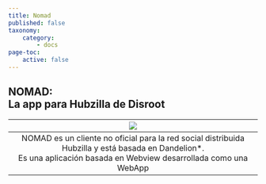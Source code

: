 ```yaml
---
title: Nomad
published: false
taxonomy:
    category:
        - docs
page-toc:
    active: false
---
```


## NOMAD:<br>La app para Hubzilla de Disroot
|![](/start/icons/nomad.png)|
|:--:|
|NOMAD es un cliente no oficial para la red social distribuida Hubzilla y está basada en Dandelion*.<br> Es una aplicación basada en Webview desarrollada como una WebApp|
